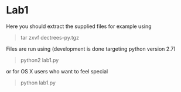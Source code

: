 Lab1
======================================================

Here you should extract the supplied files for example using
> tar zxvf dectrees-py.tgz

Files are run using (development is done targeting python version 2.7)
> python2 lab1.py

or for OS X users who want to feel special
> python lab1.py
